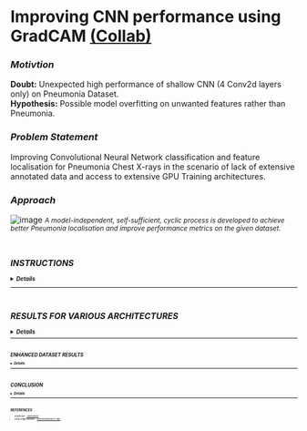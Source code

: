 # Improving CNN performance using GradCAM [(Collab)](https://colab.research.google.com/drive/1ffbipSZC2AevoZYl6MS8TJqXMXNHXRvP?usp=sharing)


### _Motivtion_
**Doubt:** Unexpected high performance of shallow CNN (4 Conv2d layers only) on Pneumonia Dataset. <br>
**Hypothesis:** Possible model overfitting on unwanted features rather than Pneumonia. 

### _Problem Statement_
Improving Convolutional Neural Network classification and feature localisation for Pneumonia Chest X-rays in the scenario of lack of extensive
annotated data and access to extensive GPU Training architectures.

### _Approach_

![image](https://github.com/user-attachments/assets/e14a62a0-4af0-40e6-94ff-8a52712a726d)
<small> _A model-independent, self-sufficient, cyclic process is developed to achieve better Pneumonia localisation and improve performance metrics on the given dataset._ <small>

&nbsp;

## _INSTRUCTIONS_

<details>
  <summary> <b><i>Details</i></b> </summary>
  
  ### General
  * **Code**: **Pytorch** | **Data-set**: [paultimothymooney](https://www.kaggle.com/datasets/paultimothymooney/chest-xray-pneumonia).
  * After opening the notebook in Collab, please go to `File > Save as copy in Google Drive` to experiment with the code after reading the **Data Handing** section below.
    
  ### Data Handling 
  * **.zip file** containing the **Pneumonia Dataset** must be uploaded to the `My Drive` folder of the **Google Drive** mounted to the collab notebook.
  * .zip file is** automatically extracted** to `drive\My Drive\ML Data Sets` while **removing any corrupted images**.
  * To use **external data-sets**, place them in `drive\My Drive\ML Data Sets` and change variable names.
  
  ### CNN Models 
  * Baseline model architecture: [TinyVGG](https://poloclub.github.io/cnn-explainer/) 
  * Links to **.pth weights** of the trained models can be found in the `models` folder.
  * **popular pre-trained architectures** (VGG-16, VGG-19, ResNet-50, ResNet-101, ResNet-152) can be used and corresponding models loaded.
  * Model, optimizer & scheduler **state_dicts** can be saved to Google Drive (`drive\MyDrive\ML Models\<xyz.pth>`). These can be loaded in future for seamless resumption of progress.<br>
  
  _mismatch in model parameters while loading models can be a result of modified architecture in the code_
  
</details>

------------------------------------------------------------------------------------------------------------------------------------------------------------------------
&nbsp;

## _RESULTS FOR VARIOUS ARCHITECTURES_

<details>
  <summary> <b><i>Details</i></b> </summary>
  
  ### Initial testing for Pneumonia localisation
  * Implemented GradCAM functionality to check Pneumonia localisation of baseline and pre-trained models.
  * Concluded the optimal model architecture and optimized it. 
  
  ### Different Architectures
  #### TinyVGG `CNN_GradCAM_v1.pth`
  * Test Loss: 0.305 | Test Acc: 88.28% | Sensitivity: 91.79% | Specificity: 81.62%
  * **Problem:** Focus on unwanted features, extremely poor localisation of Pneumonia. Heavy overfitting.
    
    <img src="https://github.com/user-attachments/assets/296b7743-5c1d-4899-b955-6cf60a0b0f39" alt="Grid of GradCAMs" width="400" height="400"><br>
    <small> `Pneumonia Class | Good` here "Good" means prediction score >= 85% <br> `blank boxes` indicate wrong predictions <small>
  
  
  #### VGG-16 `VGG-16_GradCAM_v2.pth`
  * Test Loss: 0.362 | Test Acc: 83.91% | Sensitivity: 88.72% | Specificity: 75.07%
  * **Progress:** Improved but unsatisfactory localisation.
  
    <img src="https://github.com/user-attachments/assets/bae4d462-d7b7-4928-90c8-8ebc4b8eb06b" alt="Grid of GradCAMs" width="400" height="400"><br>
  
  
  #### ResNet-101 `ResNet-101_GradCAM_v1.pth`
  * Test loss: 0.369 | Test acc: 83.59% | Sensitivity: 95.38% | Specificity: 62.82%
  * **Progress:** Improved localisation after adding FC layer with 10k params.
  
    <img src="https://github.com/user-attachments/assets/4bd31cb7-2e10-4460-88f7-df34211617ba" alt="Grid of GradCAMs" width="400" height="400"><br>
  
  
  #### ResNet-152 `ResNet-152_GradCAM_v1.pth`
  * Test Loss: 0.379 | Test acc: 84.69% | Sensitivity: 93.33% | Specificity: 70.09%
  * **Progress:** Similar/worse localisation compared to ResNet-101 with similar evaluation metrics.
  
    <img src="https://github.com/user-attachments/assets/9f695585-faa6-4294-ae72-aadb2cb1e63b" alt="Grid of GradCAMs" width="400" height="400"><be>
  
  
  ### Best Overall Localisation and Performance: ResNet-101 `ResNet-101_GradCAM_v1.pth`
  * There is an unwanted focus on **void regions** surrounding the skeleton.
  * To fix this, a small center-crop was added to training images before feeding them to the model, thus preventing the model from "learning" these void regions.
  
     <img src="https://github.com/user-attachments/assets/d80871ad-91a9-46a5-befe-5d34128d6119" alt="Grid of GradCAMs" width="650" height="320"><br>
  
  ### Optimizing ResNet-101_GradCAM_v1.pth
  * Finally, **~17M parameters** were re-trained** from scratch **(~38% of ResNet-101) using above** cropped train data** to achieve the current "best" model: `ResNet-101_GradCAM_Cropped_v4.pth`
  * `Test Loss: 0.264 | Test Acc: 91.56% | Sensitivity: 94.62% | Specificity: 85.90%`
  * **Progress:** Obtained **noticeable improvement** in Pneumonia localisation and evaluation metrics.<br> The model is now ready to create an enhanced data set.
  
    <img src="https://github.com/user-attachments/assets/5eaf8e0e-4665-4672-b4b3-be9d57656653" width="500" height="500"><br>
    <small> _GradCAMs showing improved localisation_ <small>

</details>

------------------------------------------------------------------------------------------------------------------------------------------------------------------------
&nbsp;

## _ENHANCED DATASET RESULTS_

<details>
  <summary> <b><i>Details</i></b> </summary>
  
  ### Enhanced Data Set
  * Train Data enhanced by overlaying accurate GarCAMs.
    * "**enhanced**" - important features emphasized while the rest of the image is suppressed.
    * "**accurate**" - the assumption is that GradCAMs localized to the lung are fairly accurate.
    
    <img src="" width="500" height="500"><br>
    _Image showing 50 images from the enhanced train data_
  
  ### Results using Enhanced Data Set `ResNet-101_GradCAM_Cropped_v4_enh_v1.pth`
  * Re-trained all **ResNet-101_GradCAM_Cropped_v4.pth** params using above **enhanced data set. **
  * One cycle resulted in a **~15% improvement in the localization** of pneumonia, with only a **~3% decrease in test accuracy** with respect to **ResNet-101_GradCAM_Cropped_v4.pth.**
  * `Test Loss: 0.397 | Test acc: 88.59% | Sensitivity: 86.41% | Specificity: 91.88%`
  
    <img src="https://github.com/user-attachments/assets/bc2bef1c-8bb1-4c21-830e-086f981974e7" width="500" height="500"><br>
     _Improved GradCAMs post fine-tuning using enhanced data_

</details>
  
------------------------------------------------------------------------------------------------------------------------------------------------------------------------
&nbsp;

## _CONCLUSION_

<details>
  <summary> <b><i>Details</i></b> </summary>
  
  * We sucessfuly are able develop a **work-around the limited data constraint** to iteratively obtain better localisation & identification of pneumonia.
    During this process as expected, test accuracy takes a small hit as the model diverges away from unwated "easy" to detect features.
  
  ### Results on annotated images
  <small> _The model was not trained on annotated data and thus presence of arrows, pointing to Pneumonia in the X-rays, makes no difference in the model choice_ <small>
  
  * **Covid-19 Pneumonia X-ray**<br>
    ![covid1_results](https://github.com/user-attachments/assets/66eaa0d6-0a0c-4f6a-b26b-073bdcbc6a86)
  
  * **Pneumonia X-ray**<br>
    ![pneum5_results](https://github.com/user-attachments/assets/3e8939b2-fb09-46f7-bbab-2df2d8054985)
  
  * **Pneumonia X-ray**<br>
    ![pneum4_results](https://github.com/user-attachments/assets/81da8dee-e23a-4f3a-8a92-453165988912)

</details>

------------------------------------------------------------------------------------------------------------------------------------------------------------------------
&nbsp;

## _REFERENCES_
* <i>  GradCAM - [JimEverest](https://github.com/JimEverest/CAM)  </i>
* <i> Lung Segmentation - [IlliaOvcharenko's repo](https://github.com/IlliaOvcharenko/lung-segmentation/tree/master?tab=readme-ov-file) </i>

